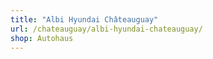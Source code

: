 ```yaml
---
title: "Albi Hyundai Châteauguay"
url: /chateauguay/albi-hyundai-chateauguay/
shop: Autohaus
---
```

